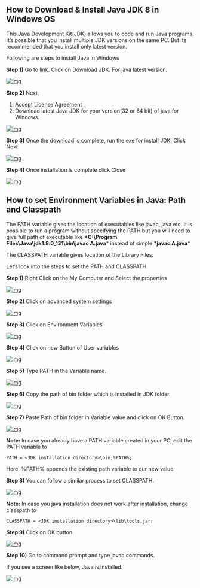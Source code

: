 ## How to Download & Install Java JDK 8 in Windows OS

This Java Development Kit(JDK) allows you to code and run Java programs. It’s possible that you install multiple JDK versions on the same PC. But Its recommended that you install only latest version.

Following are steps to install Java in Windows

**Step 1)** Go to [link](http://www.oracle.com/technetwork/java/javase/downloads/index.html). Click on Download JDK. For java latest version.

[![img](https://www.guru99.com/images/java/111417_1107_Java21.png)](https://www.guru99.com/images/java/111417_1107_Java21.png)

**Step 2)** Next,

1. Accept License Agreement
2. Download latest Java JDK for your version(32 or 64 bit) of java for Windows.

[![img](https://www.guru99.com/images/java/111417_1107_Java22.png)](https://www.guru99.com/images/java/111417_1107_Java22.png)

**Step 3)** Once the download is complete, run the exe for install JDK. Click Next

[![img](https://www.guru99.com/images/java/111417_1107_Java23.png)](https://www.guru99.com/images/java/111417_1107_Java23.png)

**Step 4)** Once installation is complete click Close

[![img](https://www.guru99.com/images/java/111417_1107_Java24.png)](https://www.guru99.com/images/java/111417_1107_Java24.png)

## How to set Environment Variables in Java: Path and Classpath

The PATH variable gives the location of executables like javac, java etc. It is possible to run a program without specifying the PATH but you will need to give full path of executable like **\*C:\Program Files\Java\jdk1.8.0_131\bin\javac A.java*** instead of simple **\*javac A.java***

The CLASSPATH variable gives location of the Library Files.

Let’s look into the steps to set the PATH and CLASSPATH

**Step 1)** Right Click on the My Computer and Select the properties

[![img](https://www.guru99.com/images/java/111417_1107_Java25.png)](https://www.guru99.com/images/java/111417_1107_Java25.png)

**Step 2)** Click on advanced system settings

[![img](https://www.guru99.com/images/java/111417_1107_Java26.png)](https://www.guru99.com/images/java/111417_1107_Java26.png)

**Step 3)** Click on Environment Variables

[![img](https://www.guru99.com/images/java/111417_1107_Java27.png)](https://www.guru99.com/images/java/111417_1107_Java27.png)

**Step 4)** Click on new Button of User variables

[![img](https://www.guru99.com/images/java/111417_1107_Java28.png)](https://www.guru99.com/images/java/111417_1107_Java28.png)

**Step 5)** Type PATH in the Variable name.

[![img](https://www.guru99.com/images/java/111417_1107_Java29.png)](https://www.guru99.com/images/java/111417_1107_Java29.png)

**Step 6)** Copy the path of bin folder which is installed in JDK folder.

[![img](https://www.guru99.com/images/java/111417_1107_Java210.png)](https://www.guru99.com/images/java/111417_1107_Java210.png)

**Step 7)** Paste Path of bin folder in Variable value and click on OK Button.

[![img](https://www.guru99.com/images/java/111417_1107_Java211.png)](https://www.guru99.com/images/java/111417_1107_Java211.png)

**Note:** In case you already have a PATH variable created in your PC, edit the PATH variable to

```
PATH = <JDK installation directory>\bin;%PATH%;
```

Here, %PATH% appends the existing path variable to our new value

**Step 8)** You can follow a similar process to set CLASSPATH.

[![img](https://www.guru99.com/images/java/1.png)](https://www.guru99.com/images/java/1.png)

**Note:** In case you java installation does not work after installation, change classpath to

```
CLASSPATH = <JDK installation directory>\lib\tools.jar;
```

**Step 9)** Click on OK button

[![img](https://www.guru99.com/images/java/111417_1107_Java213.png)](https://www.guru99.com/images/java/111417_1107_Java213.png)

**Step 10)** Go to command prompt and type javac commands.

If you see a screen like below, Java is installed.

[![img](https://www.guru99.com/images/java/111417_1107_Java214.png)](https://www.guru99.com/images/java/111417_1107_Java214.png)